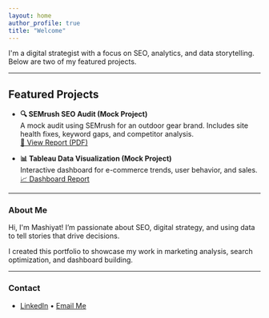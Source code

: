 ```yaml
---
layout: home
author_profile: true
title: "Welcome"
---
```


I'm a digital strategist with a focus on SEO, analytics, and data storytelling. Below are two of my featured projects.

---

## Featured Projects

- **🔍 SEMrush SEO Audit (Mock Project)**  
  A mock audit using SEMrush for an outdoor gear brand. Includes site health fixes, keyword gaps, and competitor analysis.  
  [📄 View Report (PDF)](https://mashiyat210031.github.io/semrush-report.pdf)

- **📊 Tableau Data Visualization (Mock Project)**  
  Interactive dashboard for e-commerce trends, user behavior, and sales.  
  [📈 Dashboard Report](https://mashiyat210031.github.io/ga-demo)

---

### About Me

Hi, I'm Mashiyat! I’m passionate about SEO, digital strategy, and using data to tell stories that drive decisions.

I created this portfolio to showcase my work in marketing analysis, search optimization, and dashboard building.

---

### Contact
- [LinkedIn](https://linkedin.com/in/yourname) • [Email Me](mailto:you@example.com)
